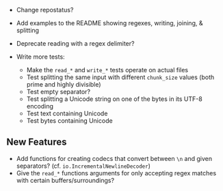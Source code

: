 - Change repostatus?

- Add examples to the README showing regexes, writing, joining, & splitting

- Deprecate reading with a regex delimiter?

- Write more tests:
    - Make the `read_*` and `write_*` tests operate on actual files
    - Test splitting the same input with different `chunk_size` values (both
      prime and highly divisible)
    - Test empty separator?
    - Test splitting a Unicode string on one of the bytes in its UTF-8 encoding
    - Test text containing Unicode
    - Test bytes containing Unicode


New Features
------------
- Add functions for creating codecs that convert between `\n` and given
  separators? (cf. `io.IncrementalNewlineDecoder`)
- Give the `read_*` functions arguments for only accepting regex matches with
  certain buffers/surroundings?
